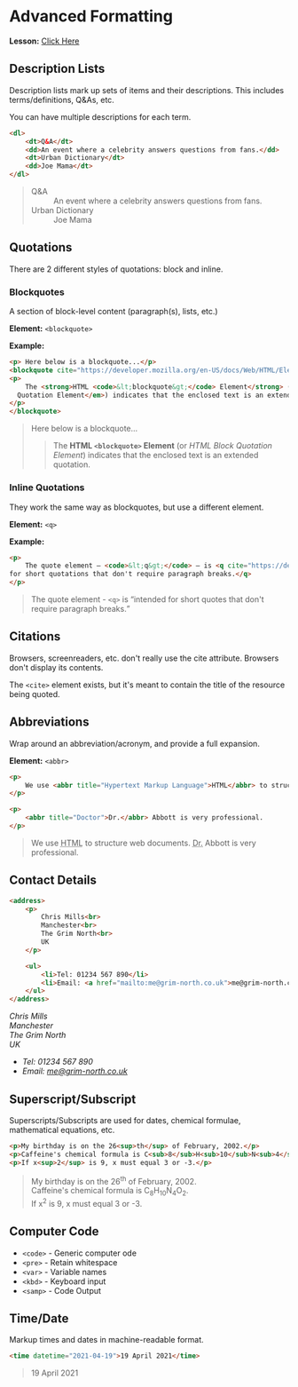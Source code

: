 # Advanced Formatting

__Lesson:__ [Click Here](https://developer.mozilla.org/en-US/docs/Learn/HTML/Introduction_to_HTML/Advanced_text_formatting)

## Description Lists

Description lists mark up sets of items and their descriptions. This includes terms/definitions, Q&As, etc.

You can have multiple descriptions for each term.

```html
<dl>
    <dt>Q&A</dt>
    <dd>An event where a celebrity answers questions from fans.</dd>
    <dt>Urban Dictionary</dt>
    <dd>Joe Mama</dt>
</dl>
```

> <dl>
> <dt>Q&A</dt>
> <dd>An event where a celebrity answers questions from fans.</dd>
> <dt>Urban Dictionary</dt>
> <dd>Joe Mama</dt>
> </dl>

## Quotations

There are 2 different styles of quotations: block and inline.

### Blockquotes

A section of block-level content (paragraph(s), lists, etc.)

__Element:__ `<blockquote>`

__Example:__

```html
<p> Here below is a blockquote...</p>
<blockquote cite="https://developer.mozilla.org/en-US/docs/Web/HTML/Element/blockquote">
<p>
    The <strong>HTML <code>&lt;blockquote&gt;</code> Element</strong> (or <em>HTML Block
  Quotation Element</em>) indicates that the enclosed text is an extended quotation.
</p>
</blockquote>
```

> Here below is a blockquote...
>> The __HTML `<blockquote>` Element__ (or *HTML Block Quotation Element*) indicates that the enclosed text is an extended quotation.

### Inline Quotations

They work the same way as blockquotes, but use a different element.

__Element:__ `<q>`

__Example:__

```html
<p>
    The quote element — <code>&lt;q&gt;</code> — is <q cite="https://developer.mozilla.org/en-US/docs/Web/HTML/Element/q">intended
for short quotations that don't require paragraph breaks.</q>
</p>
```

> The quote element - `<q>` is <q cite="https://developer.mozilla.org/en-US/docs/Web/HTML/Element/q">intended for short quotes that don't require paragraph breaks.</q>

## Citations

Browsers, screenreaders, etc. don't really use the cite attribute. Browsers don't display its contents.

The `<cite>` element exists, but it's meant to contain the title of the resource being quoted.

## Abbreviations

Wrap around an abbreviation/acronym, and provide a full expansion.

__Element:__ `<abbr>`

```html
<p>
    We use <abbr title="Hypertext Markup Language">HTML</abbr> to structure web documents.
</p>

<p>
    <abbr title="Doctor">Dr.</abbr> Abbott is very professional.
</p>
```

> We use <abbr title="Hypertext Markup Language">HTML</abbr> to structure web documents.
> <abbr title="Doctor">Dr.</abbr> Abbott is very professional.

## Contact Details

```html
<address>
    <p>
        Chris Mills<br>
        Manchester<br>
        The Grim North<br>
        UK
    </p>

    <ul>
        <li>Tel: 01234 567 890</li>
        <li>Email: <a href="mailto:me@grim-north.co.uk">me@grim-north.co.uk</a></li>
    </ul>
</address>
```

<address>
Chris Mills<br>
Manchester<br>
The Grim North<br>
UK

* Tel: 01234 567 890
* Email: [me@grim-north.co.uk](mailto:me@grim-north.co.uk)

</address>

## Superscript/Subscript

Superscripts/Subscripts are used for dates, chemical formulae, mathematical equations, etc.

```html
<p>My birthday is on the 26<sup>th</sup> of February, 2002.</p>
<p>Caffeine's chemical formula is C<sub>8</sub>H<sub>10</sub>N<sub>4</sub>O<sub>2</sub>.</p>
<p>If x<sup>2</sup> is 9, x must equal 3 or -3.</p>
```

> My birthday is on the 26<sup>th</sup> of February, 2002. <br/>
> Caffeine's chemical formula is C<sub>8</sub>H<sub>10</sub>N<sub>4</sub>O<sub>2</sub>.<br/>
> If x<sup>2</sup> is 9, x must equal 3 or -3.<br/>

## Computer Code

* `<code>` - Generic computer ode
* `<pre>` - Retain whitespace
* `<var>` - Variable names
* `<kbd>` - Keyboard input
* `<samp>` - Code Output

## Time/Date

Markup times and dates in machine-readable format.

```html
<time datetime="2021-04-19">19 April 2021</time>
```

> <time datetime="2021-04-19">19 April 2021</time>
